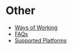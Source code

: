 # Other

* [Ways of Working](../other/ways-of-working.md)
* [FAQs](../other/faqs.md)
* [Supported Platforms](../other/supported-platforms.md)
